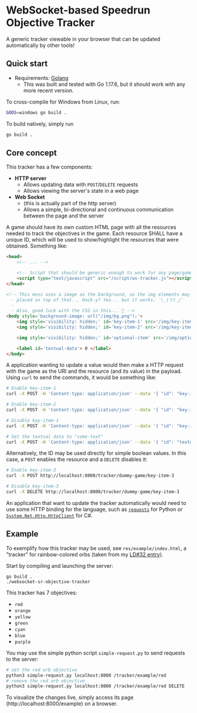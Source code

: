 # WebSocket-based Speedrun Objective Tracker

A generic tracker viewable in your browser that can be updated automatically by other tools!

## Quick start

* Requirements: [Golang](https://go.dev/dl/)
	* This was built and tested with Go 1.17.6, but it should work with any more recent version.

To cross-compile for Windows from Linux, run:

```bash
GOOS=windows go build .
```

To build natively, simply run

```bash
go build .
```

## Core concept

This tracker has a few components:

* **HTTP server** 
	* Allows updating data with `POST`/`DELETE` requests
	* Allows viewing the server's state in a web page
* **Web Socket**
	* (this is actually part of the http server)
	* Allows a simple, bi-directional and continuous communication between the page and the server

A game should have its own custom HTML page with all the resources needed to track the objectives in the game. Each resource SHALL have a unique ID, which will be used to show/highlight the resources that were obtained. Something like:

```html
<head>
	<!-- ... -->

	<!-- Script that should be generic enough to work for any page/game. -->
	<script type="text/javascript" src="/script/ws-tracker.js"></script>
</head>

<!-- This mess uses a image as the background, so the img elements may be
  - placed on top of that... Hack-y? Yes... but it works. ¯\_(ツ)_/¯
  -
  - Also, good luck with the CSS in this... 😬 -->
<body style='background-image: url("/img/bg.png");'>
	<img style='visibility: hidden;' id='key-item-1' src='/img/key-item-1.png' />
	<img style='visibility: hidden;' id='key-item-2' src='/img/key-item-2.png' />

	<img style='visibility: hidden;' id='optional-item' src='/img/optional-item.png' />

	<label id='textual-data'> 0 </label>
</body>
```

A application wanting to update a value would then make a HTTP request with the game as the URI and the resource (and its value) in the payload. Using `curl` to send the commands, it would be something like:

```bash
# Enable key-item-1
curl -X POST -H 'Content-type: application/json' --data '{ "id": "key-item-1", "value": true}' http://localhost:8000/tracker/dummy-game

# Enable key-item-2
curl -X POST -H 'Content-type: application/json' --data '{ "id": "key-item-2", "value": true}' http://localhost:8000/tracker/dummy-game

# Disable key-item-1
curl -X POST -H 'Content-type: application/json' --data '{ "id": "key-item-1", "value": true}' http://localhost:8000/tracker/dummy-game

# Set the textual data to "some-text"
curl -X POST -H 'Content-type: application/json' --data '{ "id": "textual-data", "value": "some-text"}' http://localhost:8000/tracker/dummy-game
```

Alternatively, the ID may be used directly for simple boolean values. In this case, a `POST` enables the resource and a `DELETE` disables it:

```bash
# Enable key-item-3
curl -X POST http://localhost:8000/tracker/dummy-game/key-item-3

# Disable key-item-3
curl -X DELETE http://localhost:8000/tracker/dummy-game/key-item-3
```

An application that want to update the tracker automatically would need to use some HTTP binding for the language, such as [`requests`](https://docs.python-requests.org/en/latest/) for Python or [`System.Net.Http.HttpClient`](https://docs.microsoft.com/en-us/dotnet/api/system.net.http.httpclient) for C#.

## Example

To exemplify how this tracker may be used, see `res/example/index.html`, a "tracker" for rainbow-colored orbs (taken from my [LD#32 entry](https://github.com/sirgfm/ld32)).

Start by compiling and launching the server:

```
go build .
./websocket-sr-objective-tracker
```

This tracker has 7 objectives:

* `red`
* `orange`
* `yellow`
* `green`
* `cyan`
* `blue`
* `purple`

You may use the simple python script `simple-request.py` to send requests to the server:

```bash
# set the red orb objective
python3 simple-request.py localhost:8000 /tracker/example/red
# remove the red orb objective
python3 simple-request.py localhost:8000 /tracker/example/red DELETE
```

To visualize the changes live, simply access its page (http://localhost:8000/example) on a browser.

